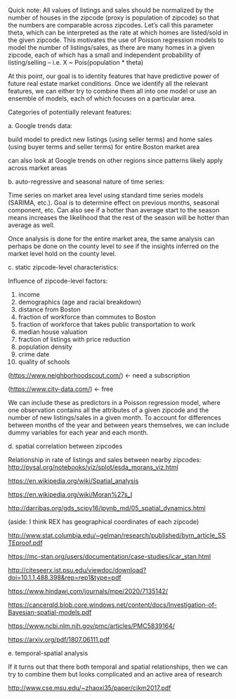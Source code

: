 Quick note: All values of listings and sales should be normalized by the number of houses in the zipcode 
(proxy is population of zipcode) so that the numbers are comparable across zipcodes. 
Let’s call this parameter theta, which can be interpreted as the rate at which homes are 
listed/sold in the given zipcode. This motivates the use of Poisson regression models to model
the number of listings/sales, as there are many homes
 in a given zipcode, each of which has a small and independent probability of 
 listing/selling – i.e. X ~ Pois(population * theta)
 
At this point, our goal is to identity features that have predictive power of future 
real estate market conditions. Once we identify all the relevant features, we can either try
to combine them all into one model or use an ensemble of models, each of which focuses on
a particular area.

Categories of potentially relevant features:

a. Google trends data:

build model to predict new listings (using seller terms) and home sales 
(using buyer terms and seller terms) for entire Boston market area

can also look at Google trends on other regions since patterns likely apply across market areas


b. auto-regressive and seasonal nature of time series:

Time series on market area level using standard time series models (SARIMA, etc.). 
Goal is to determine effect on previous months, seasonal component, etc. 
Can also see if a hotter than average start to the season means increases 
the likelihood that the rest of the season will be hotter than average as well.

Once analysis is done for the entire market area, the same analysis can perhaps be
done on the county level to see if the insights inferred on the market level hold on the county level.

c. static zipcode-level characteristics:

Influence of zipcode-level factors: 
1. income
2. demographics (age and racial breakdown)
3. distance from Boston
4. fraction of workforce than commutes to Boston
5. fraction of workforce that takes public transportation to work
6. median house valuation
7. fraction of listings with price reduction
8. population density
9. crime date
10. quality of schools

(https://www.neighborhoodscout.com/) <- need a subscription

(https://www.city-data.com/) <- free

We can include these as predictors in a Poisson regression model, where one observation
contains all the attributes of a given zipcode and the number of new listings/sales
in a given month. To account for differences between months of the year and between 
years themselves, we can include dummy variables for each year and each month. 

d. spatial correlation between zipcodes

Relationship in rate of listings and sales between nearby zipcodes: 
http://pysal.org/notebooks/viz/splot/esda_morans_viz.html

https://en.wikipedia.org/wiki/Spatial_analysis

https://en.wikipedia.org/wiki/Moran%27s_I

http://darribas.org/gds_scipy16/ipynb_md/05_spatial_dynamics.html

(aside: I think REX has geographical coordinates of each zipcode)

http://www.stat.columbia.edu/~gelman/research/published/bym_article_SSTEproof.pdf

https://mc-stan.org/users/documentation/case-studies/icar_stan.html

http://citeseerx.ist.psu.edu/viewdoc/download?doi=10.1.1.488.398&rep=rep1&type=pdf

https://www.hindawi.com/journals/mpe/2020/7135142/

https://cancerqld.blob.core.windows.net/content/docs/Investigation-of-Bayesian-spatial-models.pdf

https://www.ncbi.nlm.nih.gov/pmc/articles/PMC5839164/

https://arxiv.org/pdf/1807.06111.pdf

e. temporal-spatial analysis 

If it turns out that there both temporal and spatial relationships, then we can try
to combine them but looks complicated and an active area of research

http://www.cse.msu.edu/~zhaoxi35/paper/cikm2017.pdf

